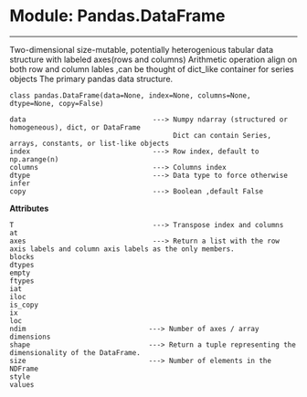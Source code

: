 # Module: Pandas.DataFrame
----------------------------------------------------------------------------------------------------------------
Two-dimensional size-mutable, potentially heterogenious tabular data structure with labeled axes(rows and columns)
Arithmetic operation align on both row and column lables ,can be thought of dict_like container for series objects
The primary pandas data structure.
```
class pandas.DataFrame(data=None, index=None, columns=None, dtype=None, copy=False)
```
```
data                               ---> Numpy ndarray (structured or homogeneous), dict, or DataFrame
                                        Dict can contain Series, arrays, constants, or list-like objects
index                              ---> Row index, default to np.arange(n)
columns                            ---> Columns index
dtype                              ---> Data type to force otherwise infer
copy                               ---> Boolean ,default False
```

**Attributes**
```
T                                  ---> Transpose index and columns
at              
axes                               ---> Return a list with the row axis labels and column axis labels as the only members.
blocks              
dtypes              
empty              
ftypes              
iat              
iloc              
is_copy              
ix              
loc              
ndim                              ---> Number of axes / array dimensions
shape                             ---> Return a tuple representing the dimensionality of the DataFrame.
size                              ---> Number of elements in the NDFrame
style              
values              
```
